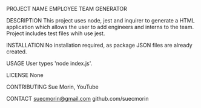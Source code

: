 PROJECT NAME EMPLOYEE TEAM GENERATOR

DESCRIPTION This project uses node, jest and inquirer to generate a HTML application which
allows the user to add engineers and interns to the team. Project includes test files whih use jest.

INSTALLATION No installation required, as package JSON files are already created.

USAGE User types 'node index.js'.

LICENSE None

CONTRIBUTING Sue Morin, YouTube

CONTACT suecmorin@gmail.com github.com/suecmorin